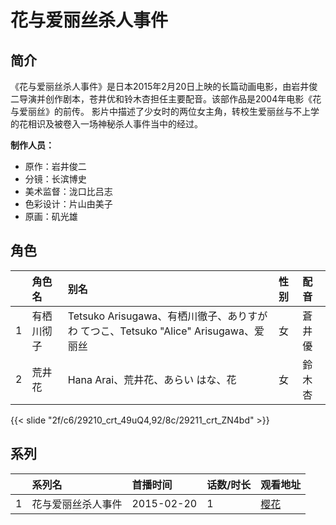 # 花与爱丽丝杀人事件


## 简介

《花与爱丽丝杀人事件》是日本2015年2月20日上映的长篇动画电影，由岩井俊二导演并创作剧本，苍井优和铃木杏担任主要配音。该部作品是2004年电影《花与爱丽丝》的前传。
影片中描述了少女时的两位女主角，转校生爱丽丝与不上学的花相识及被卷入一场神秘杀人事件当中的经过。

**制作人员：**
- 原作：岩井俊二
- 分镜：长滨博史
- 美术监督：泷口比吕志
- 色彩设计：片山由美子
- 原画：矶光雄

## 角色

|     |   角色名   |   别名  | 性别 |  配音  |
|:--- |:------  |:----      |:---  |:--   |
| 1 | 有栖川彻子 | Tetsuko Arisugawa、有栖川徹子、ありすがわ てつこ、Tetsuko &quot;Alice&quot; Arisugawa、爱丽丝 | 女 | 蒼井優 |
| 2 | 荒井花 | Hana Arai、荒井花、あらい はな、花 | 女 | 鈴木杏 |

{{< slide "2f/c6/29210_crt_49uQ4,92/8c/29211_crt_ZN4bd" >}}

## 系列

|     | 系列名       | 首播时间       | 话数/时长 | 观看地址                                                             |
|:----|:----------|:-----------|:------|:-----------------------------------------------------------------|
| 1   | 花与爱丽丝杀人事件 | 2015-02-20 | 1     | [樱花](https://www.cykz.net/vodplay/huayuailisisharenshijian-2-1/) |



